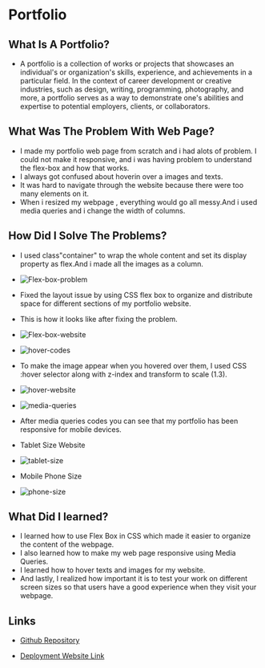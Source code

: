 # Portfolio

## What Is A Portfolio?
* A portfolio is a collection of works or projects that showcases an individual's or organization's skills, experience, and achievements in a particular field. In the context of career development or creative industries, such as design, writing, programming, photography, and more, a portfolio serves as a way to demonstrate one's abilities and expertise to potential employers, clients, or collaborators.

## What Was The Problem With Web Page?
* I made my portfolio web page from scratch and i had alots of problem. I could not make it responsive, and i was having problem to understand the flex-box and how that works.
* I always got confused about hoverin over a images and texts. 
* It was hard to navigate through the website because there were too many elements on it.
* When i resized my webpage , everything would go all messy.And i used media queries and i change the width of columns.

## How Did I Solve The Problems?
* I used class"container" to wrap the whole content and set its display property as flex.And i made all the images as a column.

* ![Flex-box-problem](../portfolio/images/flex-box.png)
* Fixed the layout issue by using CSS flex box to organize and distribute space for different sections of my portfolio website. 
* This is how it looks like after fixing the problem.
* ![Flex-box-website](../portfolio/images/flex-box-website.png)

* ![hover-codes](../portfolio/images/hover.png)
* To make the image appear when you hovered over them, I used CSS :hover selector along with z-index and transform to scale (1.3).
* ![hover-website](../portfolio/images/hover-website.png)

* ![media-queries](../portfolio/images/media-queries.png)
* After media queries codes you can see that my portfolio has been responsive for mobile devices.
* Tablet Size Website
* ![tablet-size](../portfolio/images/tablet-size.png)
* Mobile Phone Size
* ![phone-size](../portfolio/images/phone-size.png)

## What Did I learned?
* I learned how to use Flex Box in CSS which made it easier to organize the content of the webpage.
* I also learned  how to make my web page responsive using Media Queries.
* I learned how to hover texts and images for my website.
* And lastly, I realized how important it is to test your work on different screen sizes so that users have a good experience when they visit your webpage.

## Links

* [Github Repository](https://github.com/veyselarslan12/portfolio)

* [Deployment Website Link]()


